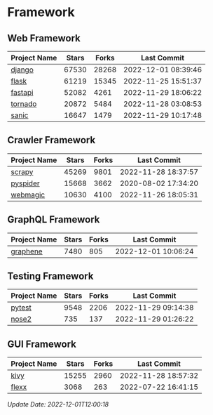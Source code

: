 # Framework

## Web Framework
| Project Name | Stars | Forks | Last Commit |
| ------------ | ----- | ----- | ----------- |
| [django](https://github.com/django/django) | 67530 | 28268 | 2022-12-01 08:39:46 |
| [flask](https://github.com/pallets/flask) | 61219 | 15345 | 2022-11-25 15:51:37 |
| [fastapi](https://github.com/tiangolo/fastapi) | 52082 | 4261 | 2022-11-29 18:06:22 |
| [tornado](https://github.com/tornadoweb/tornado) | 20872 | 5484 | 2022-11-28 03:08:53 |
| [sanic](https://github.com/sanic-org/sanic) | 16647 | 1479 | 2022-11-29 10:17:48 |

## Crawler Framework
| Project Name | Stars | Forks | Last Commit |
| ------------ | ----- | ----- | ----------- |
| [scrapy](https://github.com/scrapy/scrapy) | 45269 | 9801 | 2022-11-28 18:37:57 |
| [pyspider](https://github.com/binux/pyspider) | 15668 | 3662 | 2020-08-02 17:34:20 |
| [webmagic](https://github.com/code4craft/webmagic) | 10630 | 4100 | 2022-11-26 18:05:31 |

## GraphQL Framework
| Project Name | Stars | Forks | Last Commit |
| ------------ | ----- | ----- | ----------- |
| [graphene](https://github.com/graphql-python/graphene) | 7480 | 805 | 2022-12-01 10:06:24 |

## Testing Framework
| Project Name | Stars | Forks | Last Commit |
| ------------ | ----- | ----- | ----------- |
| [pytest](https://github.com/pytest-dev/pytest) | 9548 | 2206 | 2022-11-29 09:14:38 |
| [nose2](https://github.com/nose-devs/nose2) | 735 | 137 | 2022-11-29 01:26:22 |

## GUI Framework
| Project Name | Stars | Forks | Last Commit |
| ------------ | ----- | ----- | ----------- |
| [kivy](https://github.com/kivy/kivy) | 15255 | 2960 | 2022-11-28 18:57:32 |
| [flexx](https://github.com/flexxui/flexx) | 3068 | 263 | 2022-07-22 16:41:15 |

*Update Date: 2022-12-01T12:00:18*